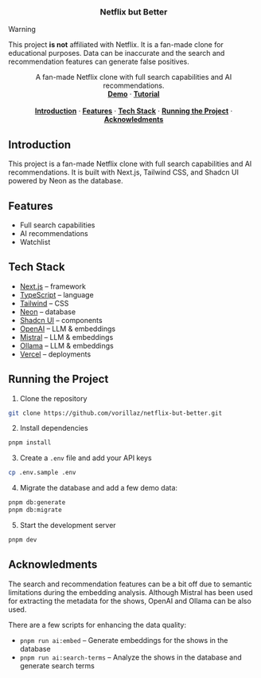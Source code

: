 <h3 align="center">Netflix but Better</h3>

> [!WARNING]  
> This project **is not** affiliated with Netflix. It is a fan-made clone for educational purposes. Data can be inaccurate and the search and recommendation features can generate false positives.

<p align="center">
    A fan-made Netflix clone with full search capabilities and AI recommendations.
    <br />
    <a href="https://netflix-but-better.vercel.app"><strong>Demo</strong></a> ·
    <a href="https://vorillaz.com/netflix-but-better"><strong>Tutorial</strong></a>
    <br />
    <br />
    <a href="#introduction"><strong>Introduction</strong></a> ·
    <a href="#features"><strong>Features</strong></a> ·
    <a href="#tech-stack"><strong>Tech Stack</strong></a> ·
    <a href="#running-the-project"><strong>Running the Project</strong></a> ·
    <a href="#acknowledments"><strong>Acknowledments</strong></a>
</p>

## Introduction

This project is a fan-made Netflix clone with full search capabilities and AI recommendations. It is built with Next.js, Tailwind CSS, and Shadcn UI powered by Neon as the database.

## Features

- Full search capabilities
- AI recommendations
- Watchlist

## Tech Stack

- [Next.js](https://nextjs.org/) – framework
- [TypeScript](https://www.typescriptlang.org/) – language
- [Tailwind](https://tailwindcss.com/) – CSS
- [Neon](https://neon.tech/) – database
- [Shadcn UI](https://ui.shadcn.com/) – components
- [OpenAI](https://openai.com/) – LLM & embeddings
- [Mistral](https://mistral.ai/) – LLM & embeddings
- [Ollama](https://ollama.com/) – LLM & embeddings
- [Vercel](https://vercel.com/) – deployments

## Running the Project

1. Clone the repository

```bash
git clone https://github.com/vorillaz/netflix-but-better.git
```

2. Install dependencies

```bash
pnpm install
```

3. Create a `.env` file and add your API keys

```bash
cp .env.sample .env
```

4. Migrate the database and add a few demo data:

```bash
pnpm db:generate
pnpm db:migrate
```

5. Start the development server

```bash
pnpm dev
```

## Acknowledments

The search and recommendation features can be a bit off due to semantic limitations during the embedding analysis.
Although Mistral has been used for extracting the metadata for the shows, OpenAI and Ollama can be also used.

There are a few scripts for enhancing the data quality:

- `pnpm run ai:embed` – Generate embeddings for the shows in the database
- `pnpm run ai:search-terms` – Analyze the shows in the database and generate search terms
